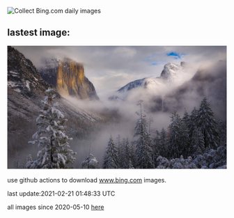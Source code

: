 ![Collect Bing.com daily images](https://github.com/counter2015/bing-daily-images/workflows/Collect%20Bing.com%20daily%20images/badge.svg)
## lastest image:
![](images/AABday.jpg)

use github actions to download www.bing.com images.

last update:2021-02-21 01:48:33 UTC

all images since 2020-05-10 [here](https://github.com/counter2015/bing-daily-images/tree/master/images) 
